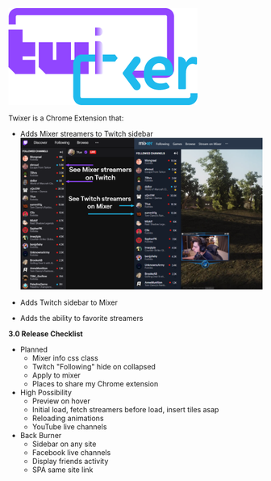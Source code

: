 ![alt_text](assets/Logos/logo.png "Twixer")

Twixer is a Chrome Extension that:

- Adds Mixer streamers to Twitch sidebar
![alt_text](assets/Screenshots/main-screenshot.png "Twixer")

- Adds Twitch sidebar to Mixer
- Adds the ability to favorite streamers

**3.0 Release Checklist**
*   Planned
    *   Mixer info css class
    *   Twitch "Following" hide on collapsed
    *   Apply to mixer
    *   Places to share my Chrome extension
*   High Possibility
    *   Preview on hover
    *   Initial load, fetch streamers before load, insert tiles asap
    *   Reloading animations
    *   YouTube live channels
*   Back Burner
    *   Sidebar on any site
    *   Facebook live channels
    *   Display friends activity
    *   SPA same site link 




